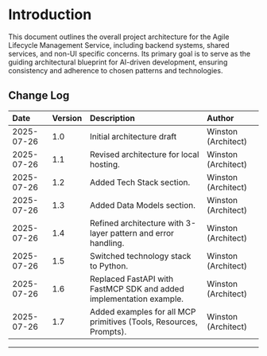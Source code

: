 # Introduction

This document outlines the overall project architecture for the Agile Lifecycle Management Service, including backend systems, shared services, and non-UI specific concerns. Its primary goal is to serve as the guiding architectural blueprint for AI-driven development, ensuring consistency and adherence to chosen patterns and technologies.

## Change Log

| Date | Version | Description | Author |  
| :--- | :--- | :--- | :--- |  
| 2025-07-26 | 1.0 | Initial architecture draft | Winston (Architect) |  
| 2025-07-26 | 1.1 | Revised architecture for local hosting. | Winston (Architect) |  
| 2025-07-26 | 1.2 | Added Tech Stack section. | Winston (Architect) |  
| 2025-07-26 | 1.3 | Added Data Models section. | Winston (Architect) |  
| 2025-07-26 | 1.4 | Refined architecture with 3-layer pattern and error handling. | Winston (Architect) |  
| 2025-07-26 | 1.5 | Switched technology stack to Python. | Winston (Architect) |  
| 2025-07-26 | 1.6 | Replaced FastAPI with FastMCP SDK and added implementation example. | Winston (Architect) |  
| 2025-07-26 | 1.7 | Added examples for all MCP primitives (Tools, Resources, Prompts). | Winston (Architect) |

---
